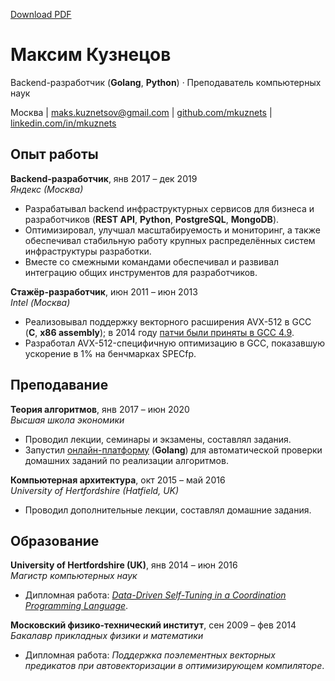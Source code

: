 [Download PDF](./cv-ru.pdf)

# Максим Кузнецов

Backend-разработчик (**Golang**, **Python**) · Преподаватель компьютерных наук


Москва | [maks.kuznetsov@gmail.com](mailto:maks.kuznetsov@gmail.com) | [github.com/mkuznets](https://github.com/mkuznets) | [linkedin.com/in/mkuznets](https://linkedin.com/in/mkuznets)

## Опыт работы

**Backend-разработчик**, янв 2017 – дек 2019\
*Яндекс (Москва)* 

* Разрабатывал backend инфраструктурных сервисов для бизнеса и разработчиков (**REST API**, **Python**, **PostgreSQL**, **MongoDB**).
* Оптимизировал, улучшал масштабируемость и мониторинг, а также обеспечивал стабильную работу крупных распределённых систем инфраструктуры разработки.
* Вместе со смежными командами обеспечивал и развивал интеграцию общих инструментов для разработчиков.

**Стажёр-разработчик**, июн 2011 – июн 2013\
*Intel (Москва)* 

* Реализовывал поддержку векторного расширения AVX-512 в GCC (**C**, **x86 assembly**); в 2014 году [патчи были приняты в GCC 4.9](https://gcc.gnu.org/news.html#:~:text=Intel%20AVX-512%20support).
* Разработал AVX-512-специфичную оптимизацию в GCC, показавшую ускорение в 1% на бенчмарках SPECfp.


## Преподавание

**Теория алгоритмов**, янв 2017 – июн 2020\
*Высшая школа экономики* 

* Проводил лекции, семинары и экзамены, составлял задания.
* Запустил [онлайн-платформу](https://github.com/mkuznets/classbox) (**Golang**) для автоматической проверки домашних заданий по реализации алгоритмов.

**Компьютерная архитектура**, окт 2015 – май 2016\
*University of Hertfordshire (Hatfield, UK)* 

* Проводил дополнительные лекции, составлял домашние задания.


## Образование

**University of Hertfordshire (UK)**, янв 2014 – июн 2016\
*Магистр компьютерных наук* 

* Дипломная работа: *[Data-Driven Self-Tuning in a Coordination Programming Language](http://uhra.herts.ac.uk/handle/2299/17198)*.

**Московский физико-технический институт**, сен 2009 – фев 2014\
*Бакалавр прикладных физики и математики* 

* Дипломная работа: *Поддержка поэлементных векторных предикатов при автовекторизации в оптимизирующем компиляторе*.


